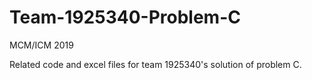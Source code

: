 # Team-1925340-Problem-C
MCM/ICM 2019

Related code and excel files for team 1925340's solution of problem C.

